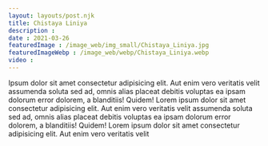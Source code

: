 ```yaml
---
layout: layouts/post.njk
title: Chistaya Liniya
description : 
date : 2021-03-26
featuredImage : /image_web/img_small/Chistaya_Liniya.jpg
featuredImageWebp : /image_web/webp/Chistaya_Liniya.webp
video : 
---
```

Ipsum dolor sit amet consectetur adipisicing elit. Aut enim vero veritatis velit assumenda soluta sed ad, omnis alias placeat debitis voluptas ea ipsam dolorum error dolorem, a blanditiis! Quidem! Lorem ipsum dolor sit amet consectetur adipisicing elit. Aut enim vero veritatis velit assumenda soluta sed ad, omnis alias placeat debitis voluptas ea ipsam dolorum error dolorem, a blanditiis! Quidem! Lorem ipsum dolor sit amet consectetur adipisicing elit. Aut enim vero veritatis velit